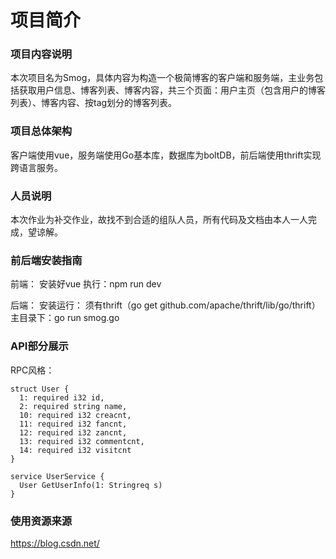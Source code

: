 # 项目简介
### 项目内容说明
本次项目名为Smog，具体内容为构造一个极简博客的客户端和服务端，主业务包括获取用户信息、博客列表、博客内容，共三个页面：用户主页（包含用户的博客列表）、博客内容、按tag划分的博客列表。

### 项目总体架构
客户端使用vue，服务端使用Go基本库，数据库为boltDB，前后端使用thrift实现跨语言服务。

### 人员说明
本次作业为补交作业，故找不到合适的组队人员，所有代码及文档由本人一人完成，望谅解。

### 前后端安装指南
前端：
安装好vue
执行：npm run dev

后端：
安装运行：
须有thrift（go get github.com/apache/thrift/lib/go/thrift）
主目录下：go run smog.go

### API部分展示
RPC风格：
```
struct User {
  1: required i32 id,
  2: required string name,
  10: required i32 creacnt, 
  11: required i32 fancnt,
  12: required i32 zancnt,
  13: required i32 commentcnt,
  14: required i32 visitcnt
}

service UserService {
  User GetUserInfo(1: Stringreq s)
}
```

### 使用资源来源
https://blog.csdn.net/
